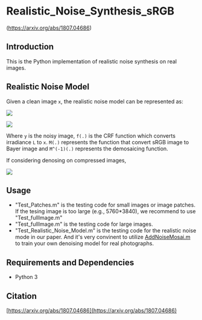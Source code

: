 # Realistic_Noise_Synthesis_sRGB
(https://arxiv.org/abs/1807.04686)
## Introduction
This is the Python implementation of realistic noise synthesis on real images. 
## Realistic Noise Model
Given a clean image `x`, the realistic noise model can be represented as:

![](http://latex.codecogs.com/gif.latex?\\textbf{y}=f(M^{-1}(M(\\textbf{L}+n(\\textbf{x})))))

![](http://latex.codecogs.com/gif.latex?n(\\textbf{x})=n_s(\\textbf{x})+n_c)

Where `y` is the noisy image, `f(.)` is the CRF function which converts irradiance `L` to `x`. `M(.)` represents the function that convert sRGB image to Bayer image and `M^(-1)(.)` represents the demosaicing function.

If considering denosing on compressed images, 

![](http://latex.codecogs.com/gif.latex?\\textbf{y}=JPEG(f(M^{-1}(M(\\textbf{L}+n(\\textbf{x}))))))

## Usage
* "Test_Patches.m" is the testing code for small images or image patches. If the tesing image is too large (e.g., 5760*3840), we recommend to use "Test_fullImage.m"
*  "Test_fullImage.m" is the testing code for large images. 
*  "Test_Realistic_Noise_Model.m" is the testing code for the realistic noise mode in our paper. And it's very convinent to utilize [AddNoiseMosai.m](https://github.com/GuoShi28/CBDNet/blob/master/utils/AddNoiseMosai.m) to train your own denoising model for real photographs.

## Requirements and Dependencies
* Python 3


## Citation
[https://arxiv.org/abs/1807.04686](https://arxiv.org/abs/1807.04686)

